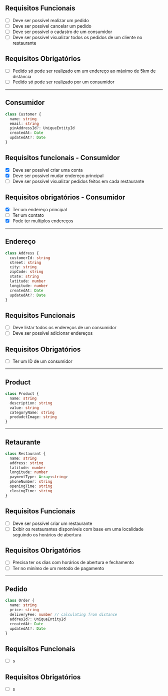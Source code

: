 ## Requisitos Funcionais

- [ ] Deve ser possível realizar um pedido
- [ ] Deve ser possível cancelar um pedido
- [ ] Deve ser possível o cadastro de um consumidor
- [ ] Deve ser possível visualizar todos os pedidos de um cliente no restaurante

## Requisitos Obrigatórios

- [ ] Pedido só pode ser realizado em um endereço ao máximo de 5km de distância
- [ ] Pedido só pode ser realizado por um consumidor

---

## Consumidor

```ts
class Customer {
  name: string
  email: string
  pinAddressId?: UniqueEntityId
  createdAt: Date
  updatedAt?: Date
}
```

## Requisitos funcionais - Consumidor

- [x] Deve ser possível criar uma conta
- [x] Deve ser possível mudar endereço principal
- [ ] Deve ser possível visualizar pedidos feitos em cada restaurante

## Requisitos obrigatórios - Consumidor

- [x] Ter um endereço principal
- [ ] Ter um contato
- [x] Pode ter multiplos endereços

---
  
## Endereço

```ts
class Address {
  customerId: string
  street: string
  city: string
  zipCode: string
  state: string
  latitude: number
  longitude: number
  createdAt: Date
  updatedAt?: Date
}
```

## Requisitos Funcionais

- [ ] Deve listar todos os endereços de um consumidor
- [ ] Deve ser possível adicionar endereços

## Requisitos Obrigatórios

- [ ] Ter um ID de um consumidor

---

## Product

```ts
class Product {
  name: string
  description: string
  value: string
  categoryName: string
  produdctImage: string
}
```

---

## Retaurante

```ts
class Restaurant {
  name: string
  address: string
  latitude: number
  longitude: number
  paymentType: Array<string>
  phoneNumber: string
  openingTime: string
  closingTime: string
}
```

## Requisitos Funcionais

- [ ] Deve ser possível criar um restaurante
- [ ] Exibir os restaurantes disponíveis com base em uma localidade seguindo os horários de abertura

## Requisitos Obrigatórios

- [ ] Precisa ter os dias com horários de abertura e fechamento
- [ ] Ter no minímo de um metodo de pagamento

---

## Pedido

```ts
class Order {
  name: string
  price: string
  deliveryFee: number // calculating from distance
  addresId?: UniqueEntityId
  createdAt: Date
  updatedAt?: Date
}
```

## Requisitos Funcionais

- [ ] s

## Requisitos Obrigatórios

- [ ] s
